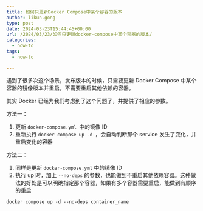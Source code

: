 ```yaml
---
title: 如何只更新Docker Compose中某个容器的版本
author: likun.gong
type: post
date: 2024-03-23T15:44:45+00:00
url: /2024/03/23/如何只更新docker-compose中某个容器的版本/
categories:
  - how-to
tags:
  - how-to

---
```

遇到了很多次这个场景，发布版本的时候，只需要更新 Docker Compose 中某个容器的镜像版本并重启，不需要重启其他依赖的容器。

其实 Docker 已经为我们考虑到了这个问题了，并提供了相应的参数。

方法一：

<ol class="wp-block-list">
  <li>
    更新 <code>docker-compose.yml </code>中的镜像 ID
  </li>
  <li>
    重新执行 <code>docker compose up -d </code>，会自动判断那个 service 发生了变化，并重启变化的容器
  </li>
</ol>

方法二：

<ol class="wp-block-list">
  <li>
    同样是更新 <code>docker-compose.yml</code> 中的镜像 ID
  </li>
  <li>
    执行 up 时，加上 <code>--no-deps</code> 的参数，也能做到不重启其他依赖容器。这种做法的好处是可以明确指定那个容器，如果有多个容器需要重启，能做到有顺序的重启
  </li>
</ol>

<div class="hcb_wrap">
  <pre class="prism line-numbers lang-bash" data-lang="Bash"><code>docker compose up -d --no-deps container_name</code></pre>
</div>